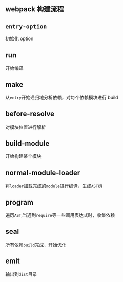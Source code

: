 ## webpack 构建流程

## `entry-option`

初始化 option

## run

开始编译

## make

从`entry`开始递归地分析依赖，对每个依赖模块进行 build

## before-resolve

对模块位置进行解析

## build-module

开始构建某个模块

## normal-module-loader

将`loader`加载完成的`module`进行编译，生成`AST`树

## program

遍历`AST`,当遇到`require`等一些调用表达式时，收集依赖

## seal

所有依赖`build`完成，开始优化

## emit

输出到`dist`目录
